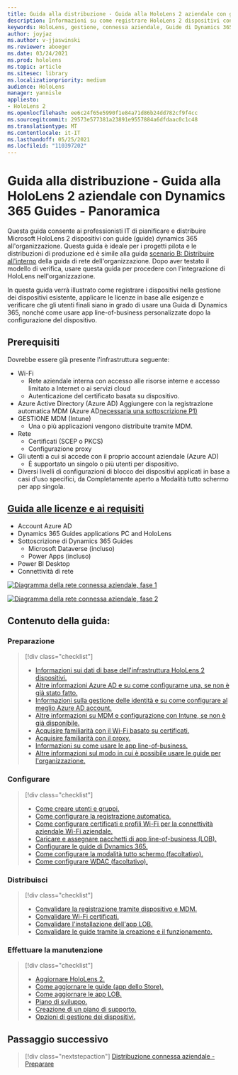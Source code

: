 ```yaml
---
title: Guida alla distribuzione - Guida alla HoloLens 2 aziendale con guide di Dynamics 365 - Panoramica
description: Informazioni su come registrare HoloLens 2 dispositivi con le guide di Dynamics 365 in una rete connessa aziendale.
keywords: HoloLens, gestione, connessa aziendale, Guide di Dynamics 365, AAD, Azure AD, MDM, gestione dei dispositivi mobili
author: joyjaz
ms.author: v-jjaswinski
ms.reviewer: aboeger
ms.date: 03/24/2021
ms.prod: hololens
ms.topic: article
ms.sitesec: library
ms.localizationpriority: medium
audience: HoloLens
manager: yannisle
appliesto:
- HoloLens 2
ms.openlocfilehash: ee6c24f65e5990f1e84a71d86b24dd782cf9f4cc
ms.sourcegitcommit: 29573e577381a23891e9557884a6dfdaac0c1c48
ms.translationtype: MT
ms.contentlocale: it-IT
ms.lasthandoff: 05/25/2021
ms.locfileid: "110397202"
---
```

# <a name="deployment-guide---corporate-connected-hololens-2-with-dynamics-365-guides---overview"></a>Guida alla distribuzione - Guida alla HoloLens 2 aziendale con Dynamics 365 Guides - Panoramica

Questa guida consente ai professionisti IT di pianificare e distribuire Microsoft HoloLens 2 dispositivi con guide (guide) dynamics 365 all'organizzazione. Questa guida è ideale per i progetti pilota e le distribuzioni di produzione ed è simile alla guida [scenario B: Distribuire all'interno](https://docs.microsoft.com/hololens/common-scenarios#scenario-b-deploy-inside-your-organizations-network) della guida di rete dell'organizzazione. Dopo aver testato il modello di verifica, usare questa guida per procedere con l'integrazione di HoloLens nell'organizzazione.

In questa guida verrà illustrato come registrare i dispositivi nella gestione dei dispositivi esistente, applicare le licenze in base alle esigenze e verificare che gli utenti finali siano in grado di usare una Guida di Dynamics 365, nonché come usare app line-of-business personalizzate dopo la configurazione del dispositivo. 

## <a name="prerequisites"></a>Prerequisiti

Dovrebbe essere già presente l'infrastruttura seguente:
- Wi-Fi
    - Rete aziendale interna con accesso alle risorse interne e accesso limitato a Internet o ai servizi cloud
    - Autenticazione del certificato basata su dispositivo.
- Azure Active Directory (Azure AD) Aggiungere con la registrazione automatica MDM (Azure AD[necessaria una sottoscrizione P1)](https://docs.microsoft.com/azure/active-directory/fundamentals/active-directory-whatis)
- GESTIONE MDM (Intune)
    - Una o più applicazioni vengono distribuite tramite MDM.
- Rete 
    - Certificati (SCEP o PKCS)
    - Configurazione proxy
- Gli utenti a cui si accede con il proprio account aziendale (Azure AD)
    - È supportato un singolo o più utenti per dispositivo.
- Diversi livelli di configurazioni di blocco dei dispositivi applicati in base a casi d'uso specifici, da Completamente aperto a Modalità tutto schermo per app singola.

## <a name="guides-licensing-and-requirements"></a>[Guida alle licenze e ai requisiti](https://docs.microsoft.com/dynamics365/mixed-reality/guides/requirements#licensing-and-product-requirements)
- Account Azure AD
- Dynamics 365 Guides applications PC and HoloLens
- Sottoscrizione di Dynamics 365 Guides
    - Microsoft Dataverse (incluso)
    - Power Apps (incluso)
- Power BI Desktop
- Connettività di rete

[![Diagramma della rete connessa aziendale, fase 1 ](./images/deployment-guides-revised-scenario-b-01-1.png)](./images/deployment-guides-revised-scenario-b-01-1.png#lightbox)

[![Diagramma della rete connessa aziendale, fase 2 ](./images/deployment-guides-revised-scenario-b-02-1.png)](./images/deployment-guides-revised-scenario-b-02-1.png#lightbox)

## <a name="in-this-guide-you-will"></a>Contenuto della guida:
### <a name="prepare"></a>Preparazione
> [!div class="checklist"]
>- [Informazioni sui dati di base dell'infrastruttura HoloLens 2 dispositivi.](hololens2-corp-connected-prepare.md#infrastructure-essentials)
>- [Altre informazioni Azure AD e su come configurarne una, se non è già stato fatto.](hololens2-corp-connected-prepare.md#azure-active-directory)
>- [Informazioni sulla gestione delle identità e su come configurare al meglio Azure AD account.](hololens2-corp-connected-prepare.md#identity-management)
>- [Altre informazioni su MDM e configurazione con Intune, se non è già disponibile.](hololens2-corp-connected-prepare.md#mobile-device-management)
>- [Acquisire familiarità con il Wi-Fi basato su certificati.](hololens2-corp-connected-prepare.md#certificates)
>- [Acquisire familiarità con il proxy.](hololens2-corp-connected-prepare.md#proxy)
>- [Informazioni su come usare le app line-of-business.](hololens2-corp-connected-prepare.md#line-of-business-apps)
>- [Altre informazioni sul modo in cui è possibile usare le guide per l'organizzazione.](hololens2-corp-connected-prepare.md#guides-playbook)
### <a name="configure"></a>Configurare
> [!div class="checklist"]
>- [Come creare utenti e gruppi.](hololens2-corp-connected-configure.md#azure-users-and-groups)
>- [Come configurare la registrazione automatica.](hololens2-corp-connected-configure.md#auto-enrollment-on-hololens-2)
>- [Come configurare certificati e profili Wi-Fi per la connettività aziendale Wi-Fi aziendale.](hololens2-corp-connected-configure.md#corporate-wi-fi-connectivity)
>- [Caricare e assegnare pacchetti di app line-of-business (LOB).](hololens2-corp-connected-configure.md#app-deployment)
>- [Configurare le guide di Dynamics 365.](hololens2-corp-connected-configure.md#setup-guides-application-licenses-dataverse-and-authoring)
>- [Come configurare la modalità tutto schermo (facoltativo).](hololens2-corp-connected-configure.md#optional-kiosk-mode)
>- [Come configurare WDAC (facoltativo).](hololens2-corp-connected-configure.md#optional-wdac)
### <a name="deploy"></a>Distribuisci
> [!div class="checklist"]
>-  [Convalidare la registrazione tramite dispositivo e MDM.](hololens2-corp-connected-deploy.md#enrollment-validation)
>-  [Convalidare Wi-Fi certificati.](hololens2-corp-connected-deploy.md#wi-fi-certificate-validation)
>-  [Convalidare l'installazione dell'app LOB.](hololens2-corp-connected-deploy.md#validate-lob-app-install)
>-  [Convalidare le guide tramite la creazione e il funzionamento.](hololens2-corp-connected-deploy.md#validate-dynamics-365-guides)
### <a name="maintain"></a>Effettuare la manutenzione
> [!div class="checklist"]
>- [Aggiornare HoloLens 2.](hololens2-corp-connected-maintain.md#update-hololens)
>- [Come aggiornare le guide (app dello Store).](hololens2-corp-connected-maintain.md#how-to-update-dynamics-365-guides-and-other-store-apps)
>- [Come aggiornare le app LOB.](hololens2-corp-connected-maintain.md#how-to-update-lob-apps) 
>- [Piano di sviluppo.](hololens2-corp-connected-maintain.md#development-plan) 
>- [Creazione di un piano di supporto.](hololens2-corp-connected-maintain.md#support-plan)
>- [Opzioni di gestione dei dispositivi.](hololens2-corp-connected-maintain.md#device-management)

## <a name="next-step"></a>Passaggio successivo 
> [!div class="nextstepaction"]
> [Distribuzione connessa aziendale - Preparare](hololens2-corp-connected-prepare.md)
